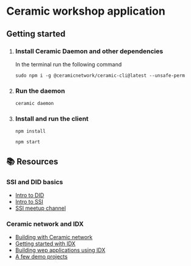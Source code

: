 # Ceramic workshop application

## Getting started

1. ### Install Ceramic Daemon and other dependencies

   In the terminal run the following command

   `sudo npm i -g @ceramicnetwork/ceramic-cli@latest --unsafe-perm`

2. ### Run the daemon

   `ceramic daemon`

3. ### Install and run the client

   ```
   npm install

   npm start
   ```

## :books: Resources

### SSI and DID basics

- [Intro to DID](https://hypermineresearch.netlify.app/posts/ssi-intro/)
- [Intro to SSI](https://hypermineresearch.netlify.app/posts/ssi-detail/)
- [SSI meetup channel](https://www.youtube.com/playlist?list=UUSqSTlKdbbCM1muGOhDa3Og)

### Ceramic network and IDX

- [Building with Ceramic network](https://blog.ceramic.network/building-with-clay-getting-started-with-the-ceramic-network/)
- [Getting started with IDX](https://blog.ceramic.network/idx-a-devkit-for-open-identity/)
- [Building wep applications using IDX](https://blog.ceramic.network/tutorial-build-web-apps-with-ceramic-and-3id-connect/)
- [A few demo projects](https://github.com/ceramicnetwork/awesome)
